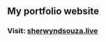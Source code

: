 ## My portfolio website
 
### Visit: <a href="https://www.sherwyndsouza.live">sherwyndsouza.live</a>
